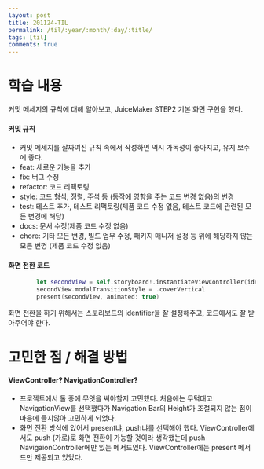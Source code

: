 ```yaml
---
layout: post
title: 201124-TIL
permalink: /til/:year/:month/:day/:title/
tags: [til]
comments: true
---
```

# 학습 내용
 커밋 메세지의 규칙에 대해 알아보고, JuiceMaker STEP2 기본 화면 구현을 했다.

#### 커밋 규칙
- 커밋 메세지를 잘짜여진 규칙 속에서 작성하면 역시 가독성이 좋아지고, 유지 보수에 좋다.
- feat: 새로운 기능을 추가
- fix: 버그 수정
- refactor: 코드 리팩토링
- style: 코드 형식, 정렬, 주석 등 (동작에 영향을 주는 코드 변경 없음)의 변경
- test: 테스트 추가, 테스트 리팩토링(제품 코드 수정 없음, 테스트 코드에 관련된 모든 변경에 해당)
- docs: 문서 수정(제품 코드 수정 없음)
- chore: 기타 모든 변경, 빌드 업무 수정, 패키지 매니저 설정 등 위에 해당하지 않는 모든 변꼉 (제품 코드 수정 없음)

#### 화면 전환 코드
```SWIFT
        let secondView = self.storyboard!.instantiateViewController(identifier: "SecondVC")
        secondView.modalTransitionStyle = .coverVertical
        present(secondView, animated: true)
```
화면 전환을 하기 위해서는 스토리보드의 identifier을 잘 설정해주고, 코드에서도 잘 받아주어야 한다.


# 고민한 점 / 해결 방법

#### ViewController? NavigationController?
- 프로젝트에서 둘 중에 무엇을 써야할지 고민했다. 처음에는 무턱대고 NavigationView를 선택했다가 Navigation Bar의 Height가 조절되지 않는 점이 마음에 들지않아 고민하게 되었다.
- 화면 전환 방식에 있어서 present냐, push냐를 선택해야 했다. ViewController에서도 push (가로)로 화면 전환이 가능할 것이라 생각했는데 push NavigaionController에만 있는 메서드였다. ViewController에는 present 메서드만 제공되고 있었다.

